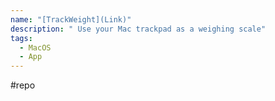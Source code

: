 ```yaml
---
name: "[TrackWeight](Link)"
description: " Use your Mac trackpad as a weighing scale"
tags:
  - MacOS
  - App
---
```

#repo